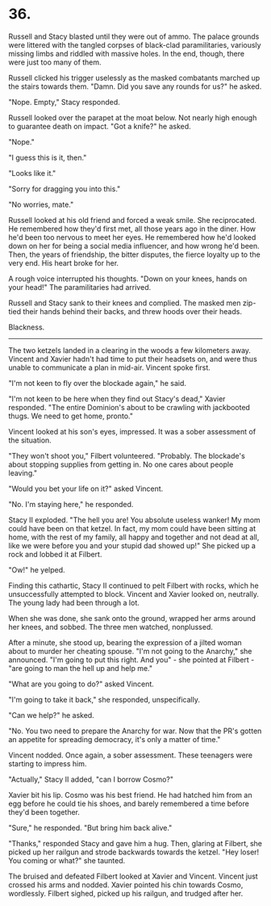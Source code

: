 # 36.

Russell and Stacy blasted until they were out of ammo. The palace grounds were littered with the tangled corpses of black-clad paramilitaries, variously missing limbs and riddled with massive holes. In the end, though, there were just too many of them.

Russell clicked his trigger uselessly as the masked combatants marched up the stairs towards them. "Damn. Did you save any rounds for us?" he asked.

"Nope. Empty," Stacy responded.

Russell looked over the parapet at the moat below. Not nearly high enough to guarantee death on impact. "Got a knife?" he asked.

"Nope."

"I guess this is it, then."

"Looks like it."

"Sorry for dragging you into this."

"No worries, mate."

Russell looked at his old friend and forced a weak smile. She reciprocated. He remembered how they'd first met, all those years ago in the diner. How he'd been too nervous to meet her eyes. He remembered how he'd looked down on her for being a social media influencer, and how wrong he'd been. Then, the years of friendship, the bitter disputes, the fierce loyalty up to the very end. His heart broke for her.

A rough voice interrupted his thoughts. "Down on your knees, hands on your head!" The paramilitaries had arrived.

Russell and Stacy sank to their knees and complied. The masked men zip-tied their hands behind their backs, and threw hoods over their heads.

Blackness.

******

The two ketzels landed in a clearing in the woods a few kilometers away. Vincent and Xavier hadn't had time to put their headsets on, and were thus unable to communicate a plan in mid-air. Vincent spoke first.

"I'm not keen to fly over the blockade again," he said.

"I'm not keen to be here when they find out Stacy's dead," Xavier responded. "The entire Dominion's about to be crawling with jackbooted thugs. We need to get home, pronto."

Vincent looked at his son's eyes, impressed. It was a sober assessment of the situation.

"They won't shoot you," Filbert volunteered. "Probably. The blockade's about stopping supplies from getting in. No one cares about people leaving."

"Would you bet your life on it?" asked Vincent.

"No. I'm staying here," he responded.

Stacy II exploded. "The hell you are! You absolute useless wanker! My mom could have been on that ketzel. In fact, my mom could have been sitting at home, with the rest of my family, all happy and together and not dead at all, like we were before you and your stupid dad showed up!" She picked up a rock and lobbed it at Filbert.

"Ow!" he yelped.

Finding this cathartic, Stacy II continued to pelt Filbert with rocks, which he unsuccessfully attempted to block. Vincent and Xavier looked on, neutrally. The young lady had been through a lot.

When she was done, she sank onto the ground, wrapped her arms around her knees, and sobbed. The three men watched, nonplussed.

After a minute, she stood up, bearing the expression of a jilted woman about to murder her cheating spouse. "I'm not going to the Anarchy," she announced. "I'm going to put this right. And you" - she pointed at Filbert - "are going to man the hell up and help me."

"What are you going to do?" asked Vincent.

"I'm going to take it back," she responded, unspecifically.

"Can we help?" he asked.

"No. You two need to prepare the Anarchy for war. Now that the PR's gotten an appetite for spreading democracy, it's only a matter of time."

Vincent nodded. Once again, a sober assessment. These teenagers were starting to impress him.

"Actually," Stacy II added, "can I borrow Cosmo?"

Xavier bit his lip. Cosmo was his best friend. He had hatched him from an egg before he could tie his shoes, and barely remembered a time before they'd been together.

"Sure," he responded. "But bring him back alive."

"Thanks," responded Stacy and gave him a hug. Then, glaring at Filbert, she picked up her railgun and strode backwards towards the ketzel. "Hey loser! You coming or what?" she taunted.

The bruised and defeated Filbert looked at Xavier and Vincent. Vincent just crossed his arms and nodded. Xavier pointed his chin towards Cosmo, wordlessly. Filbert sighed, picked up his railgun, and trudged after her.
